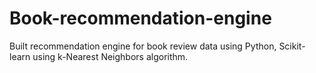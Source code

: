 # Book-recommendation-engine
Built recommendation engine for book review data using Python, Scikit-learn using k-Nearest Neighbors algorithm.
